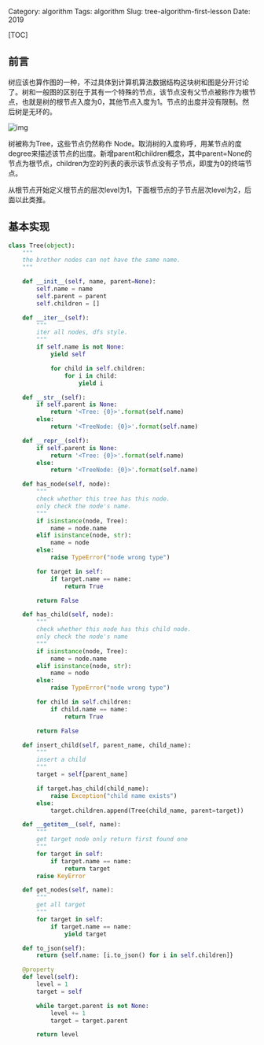 Category: algorithm
Tags: algorithm
Slug: tree-algorithm-first-lesson
Date: 2019

[TOC]



## 前言

树应该也算作图的一种，不过具体到计算机算法数据结构这块树和图是分开讨论了。树和一般图的区别在于其有一个特殊的节点，该节点没有父节点被称作为根节点，也就是树的根节点入度为0，其他节点入度为1。节点的出度并没有限制。然后树是无环的。

![img]({static}/images/2020/tree_data_structure_example.png)

树被称为Tree，这些节点仍然称作 Node。取消树的入度称呼，用某节点的度degree来描述该节点的出度。新增parent和children概念，其中parent=None的节点为根节点，children为空的列表的表示该节点没有子节点，即度为0的终端节点。

从根节点开始定义根节点的层次level为1，下面根节点的子节点层次level为2，后面以此类推。



## 基本实现

```python
class Tree(object):
    """
    the brother nodes can not have the same name.
    """

    def __init__(self, name, parent=None):
        self.name = name
        self.parent = parent
        self.children = []

    def __iter__(self):
        """
        iter all nodes, dfs style.
        """
        if self.name is not None:
            yield self

            for child in self.children:
                for i in child:
                    yield i

    def __str__(self):
        if self.parent is None:
            return '<Tree: {0}>'.format(self.name)
        else:
            return '<TreeNode: {0}>'.format(self.name)

    def __repr__(self):
        if self.parent is None:
            return '<Tree: {0}>'.format(self.name)
        else:
            return '<TreeNode: {0}>'.format(self.name)

    def has_node(self, node):
        """
        check whether this tree has this node.
        only check the node's name.
        """
        if isinstance(node, Tree):
            name = node.name
        elif isinstance(node, str):
            name = node
        else:
            raise TypeError("node wrong type")

        for target in self:
            if target.name == name:
                return True

        return False

    def has_child(self, node):
        """
        check whether this node has this child node.
        only check the node's name
        """
        if isinstance(node, Tree):
            name = node.name
        elif isinstance(node, str):
            name = node
        else:
            raise TypeError("node wrong type")

        for child in self.children:
            if child.name == name:
                return True

        return False

    def insert_child(self, parent_name, child_name):
        """
        insert a child
        """
        target = self[parent_name]

        if target.has_child(child_name):
            raise Exception("child name exists")
        else:
            target.children.append(Tree(child_name, parent=target))

    def __getitem__(self, name):
        """
        get target node only return first found one
        """
        for target in self:
            if target.name == name:
                return target
        raise KeyError

    def get_nodes(self, name):
        """
        get all target
        """
        for target in self:
            if target.name == name:
                yield target

    def to_json(self):
        return {self.name: [i.to_json() for i in self.children]}

    @property
    def level(self):
        level = 1
        target = self

        while target.parent is not None:
            level += 1
            target = target.parent

        return level
```



